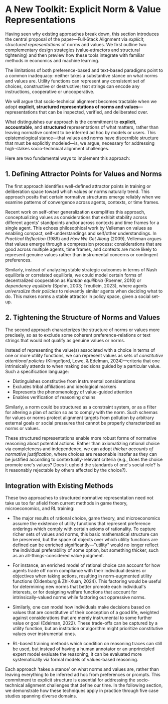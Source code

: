 # A New Toolkit: Explicit Norm & Value Representations

Having seen why existing approaches break down, this section introduces the central proposal of the paper—Full‑Stack Alignment via *explicit, structured representations* of norms and values. We first outline two complementary design strategies (value‑attractors and structural tightening) and then preview how these tools integrate with familiar methods in economics and machine learning.

The limitations of both preference-based and text-based paradigms point to a common inadequacy: neither takes a substantive stance on what norms and values are. Utility functions can represent any consistent set of choices, constructive or destructive; text strings can encode any instructions, cooperative or uncooperative.

We will argue that socio-technical alignment becomes tractable when we adopt **explicit, structured representations of norms and values**—representations that can be inspected, verified, and deliberated over.

What distinguishes our approach is the commitment to **explicit**, **accountable**, and **structured** representations of what matters, rather than leaving normative content to be inferred ad hoc by models or users. This epistemological stance—that values and norms have discernible structure that must be explicitly modeled—is, we argue, necessary for addressing high-stakes socio-technical alignment challenges.

Here are two fundamental ways to implement this approach:

## 1. Defining Attractor Points for Values and Norms

The first approach identifies well-defined attractor points in training or deliberation space toward which values or norms naturally trend. This approach posits that certain normative structures emerge reliably when we examine patterns of convergence across agents, contexts, or time frames.

Recent work on self-other generalization exemplifies this approach, conceptualizing values as considerations that exhibit stability across different agents' standpoints and/or across contexts and time frames for a single agent. This echoes philosophical work by Velleman on values as enabling compact, self-understandings and self/other understandings. In *Practical Reflection* (1989) and *How We Get Along* (2009), Velleman argues that values emerge through a compression process: considerations that are good across multiple agents, time frames, and contexts are more likely to represent genuine values rather than instrumental concerns or contingent preferences.

Similarly, instead of analyzing stable strategic outcomes in terms of Nash equilibria or correlated equilibria, we could model certain forms of decentralized cooperation as *Kantian equilibria* (Roemer, 2010) or *dependency equilibria* (Spohn, 2003; Treutlein, 2023), where agents *universalize their policies* to relevantly similar agents when deciding what to do. This makes norms a stable attractor in policy space, given a social set-up.

## 2. Tightening the Structure of Norms and Values

The second approach characterizes the structure of norms or values more precisely, so as to exclude some coherent preference-relations or text strings that would not qualify as genuine values or norms.

Instead of representing the value(s) associated with a choice in terms of one or more utility functions, we can represent values as sets of *constitutive attentional policies* (Klingefjord, Lowe, & Edelman, 2024)—criteria that one intrinsically attends to when making decisions guided by a particular value. Such a specification language:

- Distinguishes constitutive from instrumental considerations
- Excludes tribal affiliations and ideological markers
- Represents the phenomenology of value-guided attention
- Enables verification of reasoning chains

Similarly, a norm could be structured as a constraint system, or as a filter for altering a plan of action so as to comply with the norm. Such schemas for values or norms protect alignment targets from pollution by arbitrary external goals or social pressures that cannot be properly characterized as norms or values.

These structured representations enable more robust forms of normative reasoning about potential actions. Rather than axiomatizing rational choice via completeness and independence, we can adopt *thicker accounts of normative justification*, where choices are reasonable insofar as they can be justified according to contextually-relevant criteria (e.g., Does the choice promote one's values? Does it uphold the standards of one's social role? Is it reasonably rejectable by others affected by the choice?).

## Integration with Existing Methods

These two approaches to structured normative representation need not take us too far afield from current methods in game theory, microeconomics, and RL training:

- The major results of rational choice, game theory, and microeconomics assume the existence of utility functions that represent preference orderings which comply with certain axioms of rationality. To capture richer sets of values and norms, this basic mathematical structure can be preserved, but the space of objects over which utility functions are defined can be enriched significantly—"utility" would no longer reflect the individual preferability of some option, but something thicker, such as an all-things-considered value judgment.

- For instance, an enriched model of rational choice can account for how agents trade off norm compliance with their individual desires or objectives when taking actions, resulting in norm-augmented utility functions (Oldenburg & Zhi-Xuan, 2024). This factoring would be useful for determining new norms that better promote each individual's interests, or for designing welfare functions that account for intrinsically-valued norms while factoring out oppressive norms.

- Similarly, one can model how individuals make decisions based on values that are constitutive of their conception of a good life, weighted against considerations that are merely instrumental to some further value or goal (Edelman, 2022). These trade-offs can be captured by a utility function, but an institution or algorithm might prioritize constitutive values over instrumental ones.

- RL-based training methods which condition on reasoning traces can still be used, but instead of having a human annotator or an unprincipled expert model evaluate the reasoning, it can be evaluated more systematically via formal models of values-based reasoning.

Each approach 'takes a stance' on what norms and values are, rather than leaving everything to be inferred ad hoc from preferences or prompts. This commitment to explicit structure is essential for addressing the socio-technical alignment challenges that define our time. In the following section, we demonstrate how these techniques apply in practice through five case studies spanning diverse domains.

